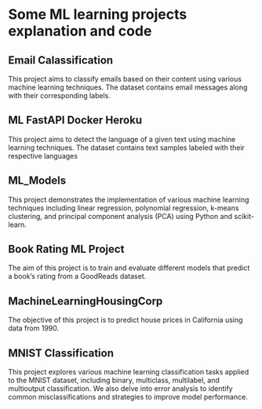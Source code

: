 # Some ML learning projects explanation and code
## Email Calassification
This project aims to classify emails based on their content using various machine learning techniques. The dataset contains email messages along with their corresponding labels.
## ML FastAPI Docker Heroku 
This project aims to detect the language of a given text using machine learning techniques. The dataset contains text samples labeled with their respective languages
## ML_Models
This project demonstrates the implementation of various machine learning techniques including linear regression, polynomial regression, k-means clustering, and principal component analysis (PCA) using Python and scikit-learn.
## Book Rating ML Project 
The aim of this project is to train and evaluate different models that predict a book’s rating from a GoodReads dataset.
## MachineLearningHousingCorp
The objective of this project is to predict house prices in California using data from 1990.
## MNIST Classification
This project explores various machine learning classification tasks applied to the MNIST dataset, 
including binary, multiclass, multilabel, and multioutput classification. We also delve into error 
analysis to identify common misclassifications and strategies to improve model performance.
